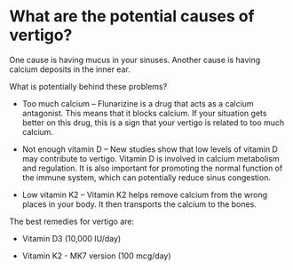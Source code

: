 # What are the potential causes of vertigo?

One cause is having mucus in your sinuses. Another cause is having calcium deposits in the inner ear.

What is potentially behind these problems?

- Too much calcium – Flunarizine is a drug that acts as a calcium antagonist. This means that it blocks calcium. If your situation gets better on this drug, this is a sign that your vertigo is related to too much calcium.

- Not enough vitamin D – New studies show that low levels of vitamin D may contribute to vertigo. Vitamin D is involved in calcium metabolism and regulation. It is also important for promoting the normal function of the immune system, which can potentially reduce sinus congestion.

- Low vitamin K2 – Vitamin K2 helps remove calcium from the wrong places in your body. It then transports the calcium to the bones.

The best remedies for vertigo are:

- Vitamin D3 (10,000 IU/day)

- Vitamin K2 - MK7 version (100 mcg/day)